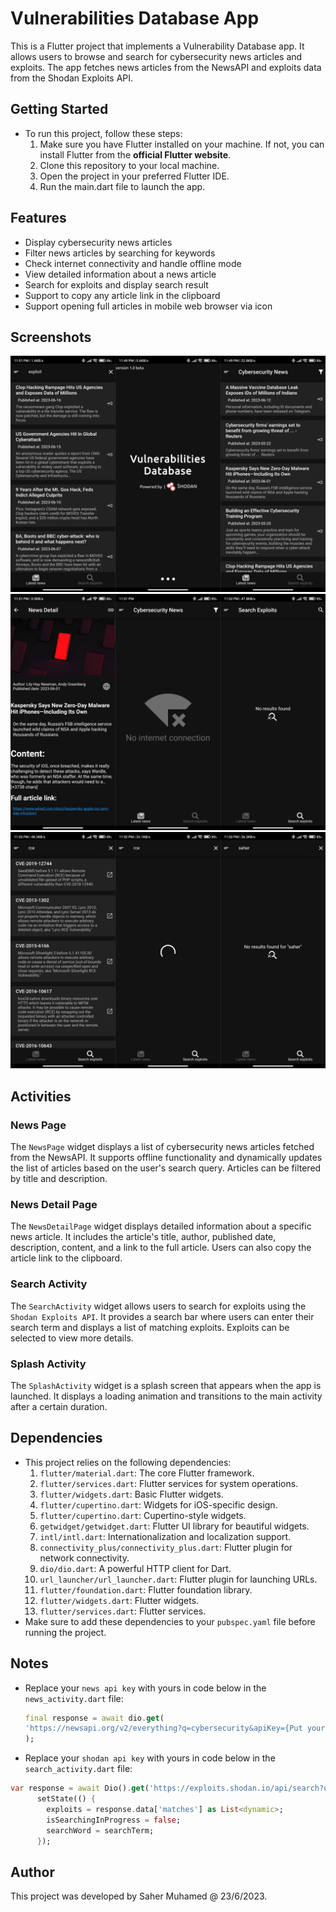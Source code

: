 # Vulnerabilities Database App
This is a Flutter project that implements a Vulnerability Database app. It allows users to browse and search for cybersecurity news articles and exploits. The app fetches news articles from the NewsAPI and exploits data from the Shodan Exploits API.

## Getting Started
- To run this project, follow these steps:
  1. Make sure you have Flutter installed on your machine. If not, you can install Flutter from the **official Flutter website**.
  2. Clone this repository to your local machine.
  3. Open the project in your preferred Flutter IDE.
  4. Run the main.dart file to launch the app.

## Features
- Display cybersecurity news articles
- Filter news articles by searching for keywords
- Check internet connectivity and handle offline mode
- View detailed information about a news article
- Search for exploits and display search result
- Support to copy any article link in the clipboard
- Support opening full articles in mobile web browser via icon

## Screenshots
![](screenshots/1687555241055.jpg)
![](screenshots/1687555295077.jpg)
![](screenshots/1687555323978.jpg)

## Activities
### News Page
The `NewsPage` widget displays a list of cybersecurity news articles fetched from the NewsAPI. It supports offline functionality and dynamically updates the list of articles based on the user's search query. Articles can be filtered by title and description.

### News Detail Page
The `NewsDetailPage` widget displays detailed information about a specific news article. It includes the article's title, author, published date, description, content, and a link to the full article. Users can also copy the article link to the clipboard.

### Search Activity
The `SearchActivity` widget allows users to search for exploits using the `Shodan Exploits API`. It provides a search bar where users can enter their search term and displays a list of matching exploits. Exploits can be selected to view more details.

### Splash Activity
The `SplashActivity` widget is a splash screen that appears when the app is launched. It displays a loading animation and transitions to the main activity after a certain duration.

## Dependencies
- This project relies on the following dependencies:
  1. `flutter/material.dart`: The core Flutter framework.
  2. `flutter/services.dart`: Flutter services for system operations.
  3. `flutter/widgets.dart`: Basic Flutter widgets.
  4. `flutter/cupertino.dart`: Widgets for iOS-specific design.
  5. `flutter/cupertino.dart`: Cupertino-style widgets.
  6. `getwidget/getwidget.dart`: Flutter UI library for beautiful widgets.
  7. `intl/intl.dart`: Internationalization and localization support.
  8. `connectivity_plus/connectivity_plus.dart`: Flutter plugin for network connectivity.
  9. `dio/dio.dart`: A powerful HTTP client for Dart.
  10. `url_launcher/url_launcher.dart`: Flutter plugin for launching URLs.
  11. `flutter/foundation.dart`: Flutter foundation library.
  12. `flutter/widgets.dart`: Flutter widgets.
  13. `flutter/services.dart`: Flutter services.
- Make sure to add these dependencies to your `pubspec.yaml` file before running the project.

## Notes
- Replace your `news api key` with yours in code below in the `news_activity.dart` file:
  ```dart
  final response = await dio.get(
  'https://newsapi.org/v2/everything?q=cybersecurity&apiKey={Put your news api key here}',
  );
  ```
- Replace your `shodan api key` with yours in code below in the `search_activity.dart` file:
```dart
var response = await Dio().get('https://exploits.shodan.io/api/search?query=$searchTerm&key={Put your shodan api key here}');
      setState(() {
        exploits = response.data['matches'] as List<dynamic>;
        isSearchingInProgress = false;
        searchWord = searchTerm;
      });
```

## Author
This project was developed by Saher Muhamed @ 23/6/2023.
